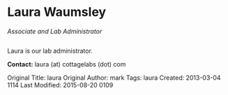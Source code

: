 <div class="row-fluid"> <!-- start row -->

<!-- left hand column -->
<div class="span6"> <!-- span6 = half the page -->
<h1 class="cl_red_leader">Laura Waumsley</h1> <!-- TEMPLATE: person's name -->
<p><em>Associate and Lab Administrator</em></p> <!-- TEMPLATE: person's position -->

<img class="span4 thumbnail" src="http://cottagelabs.com/media/Isaac__Esme_pictures_222.jpg" alt=""> <!-- TEMPLATE: person's picture -->

<!-- TEMPLATE: biography -->
<p>Laura is our lab administrator.</p>

<!-- TEMPLATE: contact details -->
<p><strong>Contact:</strong> laura (at) cottagelabs (dot) com</p>

</div>


</div> <!-- end row -->



Original Title: laura
Original Author: mark
Tags: laura
Created: 2013-03-04 1114
Last Modified: 2015-08-20 0109
